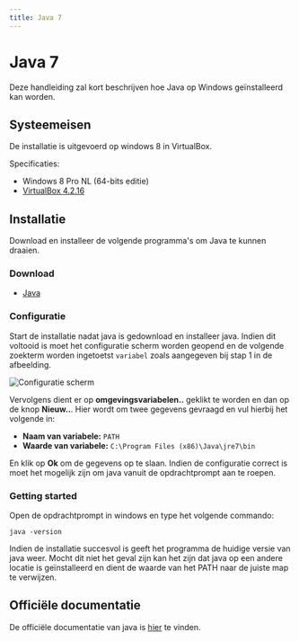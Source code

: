 ```yaml
---
title: Java 7
---
```

# Java 7
Deze handleiding zal kort beschrijven hoe Java op Windows geïnstalleerd kan worden.

## Systeemeisen
De installatie is uitgevoerd op windows 8 in VirtualBox.

Specificaties:

* Windows 8 Pro NL (64-bits editie)
* [VirtualBox 4.2.16](virtualbox.html)


## Installatie
Download en installeer de volgende programma's om Java te kunnen draaien.

### Download
* [Java](http://www.java.com/nl/download/win8.jsp?locale=nl)

### Configuratie
Start de installatie nadat java is gedownload en installeer java.
Indien dit voltooid is moet het configuratie scherm worden geopend en de volgende zoekterm worden ingetoetst `variabel` zoals aangegeven bij stap 1 in de afbeelding.

![Configuratie scherm](java-configuratie-scherm.png)

Vervolgens dient er op **omgevingsvariabelen..** geklikt te worden en dan op de knop **Nieuw..**.
Hier wordt om twee gegevens gevraagd en vul hierbij het volgende in:

* **Naam van variabele:** `PATH`
* **Waarde van variabele:** `C:\Program Files (x86)\Java\jre7\bin`

En klik op **Ok** om de gegevens op te slaan. 
Indien de configuratie correct is moet het mogelijk zijn om java vanuit de opdrachtprompt aan te roepen.

### Getting started
Open de opdrachtprompt in windows en type het volgende commando:

```
java -version
```

Indien de installatie succesvol is geeft het programma de huidige versie van java weer. Mocht dit niet het geval zijn kan het zijn dat java op een andere locatie is geïnstalleerd en dient de waarde van het PATH naar de juiste map te verwijzen.


## Officiële documentatie
De officiële documentatie van java is [hier](http://docs.oracle.com/javase/7/docs/) te vinden.